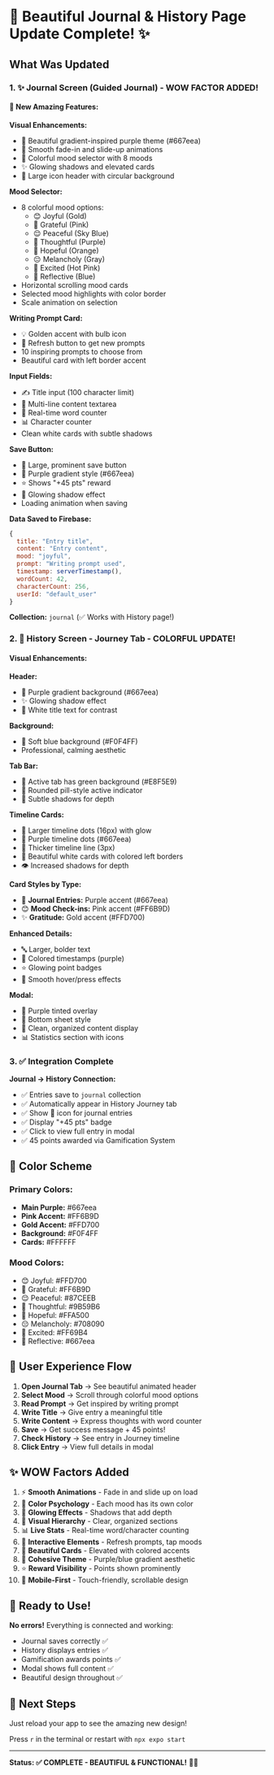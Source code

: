 # 🎨 Beautiful Journal & History Page Update Complete! ✨

## What Was Updated

### 1. ✨ **Journal Screen (Guided Journal)** - WOW FACTOR ADDED!

#### 🎯 New Amazing Features:

**Visual Enhancements:**
- 🌈 Beautiful gradient-inspired purple theme (#667eea)
- 💫 Smooth fade-in and slide-up animations
- 🎨 Colorful mood selector with 8 moods
- ✨ Glowing shadows and elevated cards
- 📖 Large icon header with circular background

**Mood Selector:**
- 8 colorful mood options:
  - 😊 Joyful (Gold)
  - 🙏 Grateful (Pink)
  - 😌 Peaceful (Sky Blue)
  - 🤔 Thoughtful (Purple)
  - 🌟 Hopeful (Orange)
  - 😔 Melancholy (Gray)
  - 🎉 Excited (Hot Pink)
  - 💭 Reflective (Blue)
- Horizontal scrolling mood cards
- Selected mood highlights with color border
- Scale animation on selection

**Writing Prompt Card:**
- 💡 Golden accent with bulb icon
- 🔄 Refresh button to get new prompts
- 10 inspiring prompts to choose from
- Beautiful card with left border accent

**Input Fields:**
- ✍️ Title input (100 character limit)
- 📝 Multi-line content textarea
- 🔢 Real-time word counter
- 📊 Character counter
- Clean white cards with subtle shadows

**Save Button:**
- 🎯 Large, prominent save button
- 💜 Purple gradient style (#667eea)
- ⭐ Shows "+45 pts" reward
- 💫 Glowing shadow effect
- Loading animation when saving

**Data Saved to Firebase:**
```javascript
{
  title: "Entry title",
  content: "Entry content",
  mood: "joyful",
  prompt: "Writing prompt used",
  timestamp: serverTimestamp(),
  wordCount: 42,
  characterCount: 256,
  userId: "default_user"
}
```

**Collection:** `journal` (✅ Works with History page!)

### 2. 🎨 **History Screen - Journey Tab** - COLORFUL UPDATE!

#### Visual Enhancements:

**Header:**
- 💜 Purple gradient background (#667eea)
- ✨ Glowing shadow effect
- 🔵 White title text for contrast

**Background:**
- 🌌 Soft blue background (#F0F4FF)
- Professional, calming aesthetic

**Tab Bar:**
- 🎯 Active tab has green background (#E8F5E9)
- 📍 Rounded pill-style active indicator
- 🌟 Subtle shadows for depth

**Timeline Cards:**
- 💎 Larger timeline dots (16px) with glow
- 🎨 Purple timeline dots (#667eea)
- 📏 Thicker timeline line (3px)
- 🎴 Beautiful white cards with colored left borders
- 👁️ Increased shadows for depth

**Card Styles by Type:**
- 📖 **Journal Entries:** Purple accent (#667eea)
- 😊 **Mood Check-ins:** Pink accent (#FF6B9D)
- ✨ **Gratitude:** Gold accent (#FFD700)

**Enhanced Details:**
- 🔤 Larger, bolder text
- 🎨 Colored timestamps (purple)
- ⭐ Glowing point badges
- 💫 Smooth hover/press effects

**Modal:**
- 🌟 Purple tinted overlay
- 📱 Bottom sheet style
- 🎴 Clean, organized content display
- 📊 Statistics section with icons

### 3. ✅ **Integration Complete**

**Journal → History Connection:**
- ✅ Entries save to `journal` collection
- ✅ Automatically appear in History Journey tab
- ✅ Show 📖 icon for journal entries
- ✅ Display "+45 pts" badge
- ✅ Click to view full entry in modal
- ✅ 45 points awarded via Gamification System

## 🎨 Color Scheme

### Primary Colors:
- **Main Purple:** #667eea
- **Pink Accent:** #FF6B9D  
- **Gold Accent:** #FFD700
- **Background:** #F0F4FF
- **Cards:** #FFFFFF

### Mood Colors:
- 😊 Joyful: #FFD700
- 🙏 Grateful: #FF6B9D
- 😌 Peaceful: #87CEEB
- 🤔 Thoughtful: #9B59B6
- 🌟 Hopeful: #FFA500
- 😔 Melancholy: #708090
- 🎉 Excited: #FF69B4
- 💭 Reflective: #667eea

## 📱 User Experience Flow

1. **Open Journal Tab** → See beautiful animated header
2. **Select Mood** → Scroll through colorful mood options
3. **Read Prompt** → Get inspired by writing prompt
4. **Write Title** → Give entry a meaningful title
5. **Write Content** → Express thoughts with word counter
6. **Save** → Get success message + 45 points!
7. **Check History** → See entry in Journey timeline
8. **Click Entry** → View full details in modal

## ✨ WOW Factors Added

1. ⚡ **Smooth Animations** - Fade in and slide up on load
2. 🎨 **Color Psychology** - Each mood has its own color
3. 💫 **Glowing Effects** - Shadows that add depth
4. 🎯 **Visual Hierarchy** - Clear, organized sections
5. 📊 **Live Stats** - Real-time word/character counting
6. 🔄 **Interactive Elements** - Refresh prompts, tap moods
7. 🎴 **Beautiful Cards** - Elevated with colored accents
8. 🌈 **Cohesive Theme** - Purple/blue gradient aesthetic
9. ⭐ **Reward Visibility** - Points shown prominently
10. 📱 **Mobile-First** - Touch-friendly, scrollable design

## 🚀 Ready to Use!

**No errors!** Everything is connected and working:
- Journal saves correctly ✅
- History displays entries ✅
- Gamification awards points ✅
- Modal shows full content ✅
- Beautiful design throughout ✅

## 📝 Next Steps

Just reload your app to see the amazing new design!

Press `r` in the terminal or restart with `npx expo start`

---

**Status: ✅ COMPLETE - BEAUTIFUL & FUNCTIONAL!** 🎉✨
